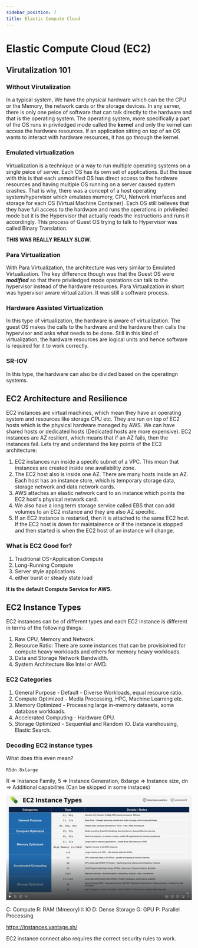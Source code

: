 ```yaml
---
sidebar_position: 7
title: Elastic Compute Cloud
---
```


# Elastic Compute Cloud (EC2)

## Virutalization 101

### Without Virutalization

In a typical system, We have the physical hardware which can be the CPU or the Memory, the network cards or the storage devices. In any server, there is only one peice of software that can talk directly to the hardware and that is the operating system. The operating system, more specifically a part of the OS runs in priviledged mode called the **kernel** and only the kernel can access the hardware resources. If an application sitting on top of an OS wants to interact with hardware resources, it has go through the kernel.

### Emulated virtualization

Virtualization is a technique or a way to run multiple operating systems on a single peice of server. Each OS has its own set of applications. But the issue with this is that each unmodified OS has direct access to the hardware resources and having multiple OS running on a server caused system crashes. That is why, there was a concept of a host operating system/hypervisor which emulates memory, CPU, Network interfaces and storage for each OS (Virtual Machine Container). Each OS still believes that they have full access to the hardware and runs the operations in privileded mode but it is the Hypervisor that actually reads the instructions and runs it accordingly. This process of Guest OS trying to talk to Hypervisor was called Binary Translation.

**THIS WAS REALLY REALLY SLOW.**

### Para Virtualization

With Para Virtualization, the architecture was very similar to Emulated Virtualization. The key difference though was that the Guest OS were **_modified_** so that there priviledged mode operations can talk to the hypervisor instead of the hardware resources. Para Virtualization in short was hypervisor aware virtualization. It was still a software process.

### Hardware Assisted Virtualization

In this type of virtualization, the hardware is aware of virtualization. The guest OS makes the calls to the hardware and the hardware then calls the hypervisor and asks what needs to be done. Still in this kind of virtualization, the hardware resources are logical units and hence software is required for it to work correctly.

### SR-IOV

In this type, the hardware can also be divided based on the operatingn systems.

## EC2 Architecture and Resilience

EC2 instances are virtual machines, which mean they have an operating system and resources like storage CPU etc. They are run on top of EC2 hosts which is the physical hardware managed by AWS. We can have shared hosts or dedicated hosts (Dedicated hosts are more expensive). EC2 instances are AZ resilient, which means that if an AZ fails, then the instances fail. Lets try and understand the key points of the EC2 architecture:

1. EC2 instances run inside a specifc subnet of a VPC. This mean that instances are created inside one availability zone.
2. The EC2 host also is inside one AZ. There are many hosts inside an AZ. Each host has an instance store, which is temporary storage data, storage network and data network cards.
3. AWS attaches an elastic network card to an instance which points the EC2 host's physical network card.
4. We also have a long term storage service called EBS that can add volumes to an EC2 instance and they are also AZ specific.
5. If an EC2 instance is restarted, then it is attached to the same EC2 host. If the EC2 host is down for maintainence or if the instance is stopped and then started is when the EC2 host of an instance will change.

### What is EC2 Good for?

1. Traditional OS+Application Compute
2. Long-Running Compute
3. Server style applications
4. either burst or steady state load

**It is the default Compute Service for AWS.**

## EC2 Instance Types

EC2 instances can be of different types and each EC2 instance is different in terms of the following things:

1. Raw CPU, Memory and Network.
2. Resource Ratio: There are some instances that can be provisioined for compute heavy workloads and others for memory heavy workloads.
3. Data and Storage Network Bandwidth.
4. System Architecture like Intel or AMD.

### EC2 Categories

1. General Purpose - Default - Diverse Workloads, equal resource ratio.
2. Compute Optimized - Media Processing, HPC, Machine Learning etc.
3. Memory Optimized - Processing large in-memory datasets, some database workloads.
4. Accelerated Computing - Hardware GPU.
5. Storage Optimized - Sequential and Random IO. Data warehousing, Elastic Search.

### Decoding EC2 instance types

What does this even mean?

`R5dn.8xlarge`

R => Instance Family, 5 => Instance Generation, 8xlarge => Instance size, dn => Additional capabilites (Can be skipped in some instaces)

![Instance Types](./instance-types.png)

C: Compute
R: RAM (Mmeory)
I: IO
D: Dense Storage
G: GPU
P: Parallel Processing

https://instances.vantage.sh/

EC2 instance connect also requires the correct security rules to work.
